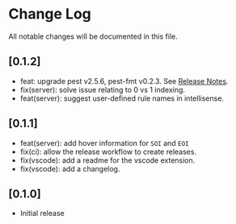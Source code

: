 # Change Log

All notable changes will be documented in this file.

<!-- Check [Keep a Changelog](https://keepachangelog.com/) for recommendations on how to structure this file. -->

## [0.1.2]

- feat: upgrade pest v2.5.6, pest-fmt v0.2.3. See [Release Notes](https://github.com/pest-parser/pest/releases/tag/v2.5.6).
- fix(server): solve issue relating to 0 vs 1 indexing.
- feat(server): suggest user-defined rule names in intellisense.

## [0.1.1]

- feat(server): add hover information for `SOI` and `EOI`
- fix(ci): allow the release workflow to create releases.
- fix(vscode): add a readme for the vscode extension.
- fix(vscode): add a changelog.

## [0.1.0]

- Initial release
